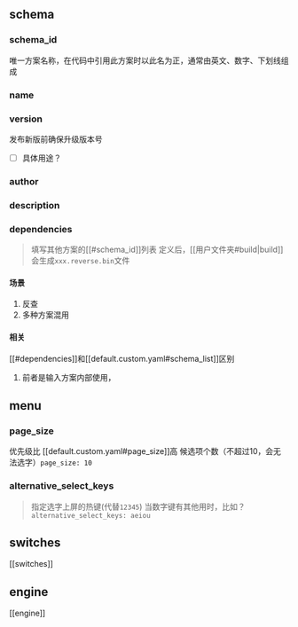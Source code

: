 ## schema
### schema_id
唯一方案名称，在代码中引用此方案时以此名为正，通常由英文、数字、下划线组成

### name
### version
发布新版前确保升级版本号
- [ ] 具体用途？
### author
### description
### dependencies
> 填写其他方案的[[#schema_id]]列表
> 定义后，[[用户文件夹#build|build]]会生成`xxx.reverse.bin`文件
#### 场景
1. 反查
2. 多种方案混用

#### 相关
[[#dependencies]]和[[default.custom.yaml#schema_list]]区别
1. 前者是输入方案内部使用，

## menu
### page_size
优先级比 [[default.custom.yaml#page_size]]高
候选项个数（不超过10，会无法选字）`page_size: 10`
### alternative_select_keys
> 指定选字上屏的热键(代替`12345`)
> 当数字键有其他用时，比如？
`alternative_select_keys: aeiou`

## switches
[[switches]]
## engine
[[engine]]
